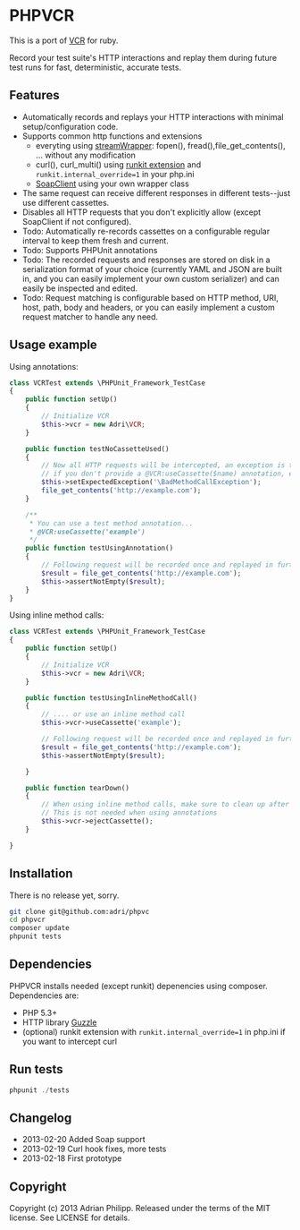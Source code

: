 # PHPVCR

This is a port of [VCR](http://github.com/vcr/vcr) for ruby.

Record your test suite's HTTP interactions and replay them during future test runs for fast, deterministic, accurate tests.

## Features

* Automatically records and replays your HTTP interactions with minimal setup/configuration code.
* Supports common http functions and extensions
  * everyting using [streamWrapper](http://php.net/manual/en/class.streamwrapper.php): fopen(), fread(),file_get_contents(), ... without any modification
  * curl(), curl_multi() using [runkit extension](http://www.php.net/manual/en/book.runkit.php) and `runkit.internal_override=1` in your php.ini
  * [SoapClient](http://www.php.net/manual/en/soapclient.soapclient.php) using your own wrapper class
* The same request can receive different responses in different tests--just use different cassettes.
* Disables all HTTP requests that you don't explicitly allow (except SoapClient if not configured).
* Todo: Automatically re-records cassettes on a configurable regular interval to keep them fresh and current.
* Todo: Supports PHPUnit annotations
* Todo: The recorded requests and responses are stored on disk in a serialization format of your choice
  (currently YAML and JSON are built in, and you can easily implement your own custom serializer)
  and can easily be inspected and edited.
* Todo: Request matching is configurable based on HTTP method, URI, host, path, body and headers, or you can easily
  implement a custom request matcher to handle any need.

## Usage example

Using annotations:

``` php
class VCRTest extends \PHPUnit_Framework_TestCase
{
    public function setUp()
    {
        // Initialize VCR
        $this->vcr = new Adri\VCR;
    }

    public function testNoCassetteUsed()
    {
        // Now all HTTP requests will be intercepted, an exception is thrown
        // if you don't provide a @VCR:useCassette($name) annotation, example:
        $this->setExpectedException('\BadMethodCallException');
        file_get_contents('http://example.com');
    }

    /**
     * You can use a test method annotation...
     * @VCR:useCassette('example')
     */
    public function testUsingAnnotation()
    {
        // Following request will be recorded once and replayed in furture test runs
        $result = file_get_contents('http://example.com');
        $this->assertNotEmpty($result);
    }
}
```

Using inline method calls:

``` php
class VCRTest extends \PHPUnit_Framework_TestCase
{
    public function setUp()
    {
        // Initialize VCR
        $this->vcr = new Adri\VCR;
    }

    public function testUsingInlineMethodCall()
    {
        // .... or use an inline method call
        $this->vcr->useCassette('example');

        // Following request will be recorded once and replayed in furture test runs
        $result = file_get_contents('http://example.com');
        $this->assertNotEmpty($result);

    }

    public function tearDown()
    {
        // When using inline method calls, make sure to clean up after every test
        // This is not needed when using annotations
        $this->vcr->ejectCassette();
    }

}
```


## Installation

There is no release yet, sorry.

``` bash
git clone git@github.com:adri/phpvc
cd phpvcr
composer update
phpunit tests
```

## Dependencies

PHPVCR installs needed (except runkit) depenencies using composer. Dependencies are:

  * PHP 5.3+
  * HTTP library [Guzzle](http://guzzlephp.org)
  * (optional) runkit extension with `runkit.internal_override=1` in php.ini if you want to intercept curl

## Run tests

``` php
phpunit ./tests
```

## Changelog

 * 2013-02-20 Added Soap support
 * 2013-02-19 Curl hook fixes, more tests
 * 2013-02-18 First prototype

## Copyright
Copyright (c) 2013 Adrian Philipp. Released under the terms of the MIT license. See LICENSE for details.

<!--
name of the projects and all sub-modules and libraries (sometimes they are named different and very confusing to new users)
descriptions of all the project, and all sub-modules and libraries
5-line code snippet on how its used (if it's a library)
copyright and licensing information (or "Read LICENSE")
instruction to grab the documentation
instructions to install, configure, and to run the programs
instruction to grab the latest code and detailed instructions to build it (or quick overview and "Read INSTALL")
list of authors or "Read AUTHORS"
instructions to submit bugs, feature requests, submit patches, join mailing list, get announcements, or join the user or dev community in other forms
other contact info (email address, website, company name, address, etc)
a brief history if it's a replacement or a fork of something else
legal notices (crypto stuff)
-->
